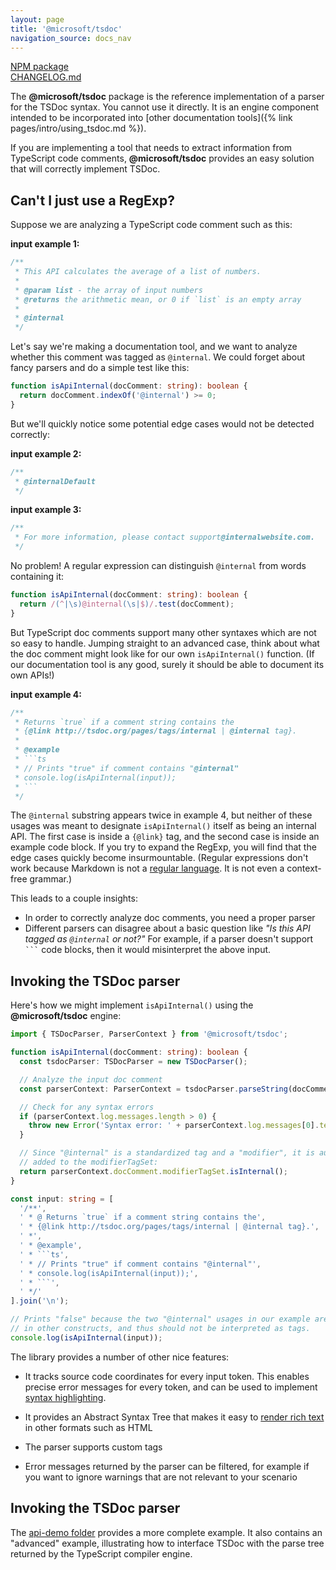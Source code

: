 ```yaml
---
layout: page
title: '@microsoft/tsdoc'
navigation_source: docs_nav
---
```


[NPM package](https://www.npmjs.com/package/@microsoft/tsdoc)<br/>
[CHANGELOG.md](https://github.com/microsoft/tsdoc/blob/main/tsdoc/CHANGELOG.md)

The **@microsoft/tsdoc** package is the reference implementation of a parser for the TSDoc syntax.
You cannot use it directly. It is an engine component intended to be incorporated into
[other documentation tools]({% link pages/intro/using_tsdoc.md %}).

If you are implementing a tool that needs to extract information from TypeScript code comments,
**@microsoft/tsdoc** provides an easy solution that will correctly implement TSDoc.

## Can't I just use a RegExp?

Suppose we are analyzing a TypeScript code comment such as this:

**input example 1:**

```ts
/**
 * This API calculates the average of a list of numbers.
 *
 * @param list - the array of input numbers
 * @returns the arithmetic mean, or 0 if `list` is an empty array
 *
 * @internal
 */
```

Let's say we're making a documentation tool, and we want to analyze whether this comment was tagged as `@internal`.
We could forget about fancy parsers and do a simple test like this:

```ts
function isApiInternal(docComment: string): boolean {
  return docComment.indexOf('@internal') >= 0;
}
```

But we'll quickly notice some potential edge cases would not be detected correctly:

**input example 2:**

```ts
/**
 * @internalDefault
 */
```

**input example 3:**

```ts
/**
 * For more information, please contact support@internalwebsite.com.
 */
```

No problem! A regular expression can distinguish `@internal` from words containing it:

```ts
function isApiInternal(docComment: string): boolean {
  return /(^|\s)@internal(\s|$)/.test(docComment);
}
```

But TypeScript doc comments support many other syntaxes which are not so easy to handle.
Jumping straight to an advanced case, think about what the doc comment might look like for our
own `isApiInternal()` function. (If our documentation tool is any good, surely it should be able to
document its own APIs!)

**input example 4:**

````ts
/**
 * Returns `true` if a comment string contains the
 * {@link http://tsdoc.org/pages/tags/internal | @internal tag}.
 *
 * @example
 * ```ts
 * // Prints "true" if comment contains "@internal"
 * console.log(isApiInternal(input));
 * ```
 */
````

The `@internal` substring appears twice in example 4, but neither of these usages was meant to designate
`isApiInternal()` itself as being an internal API. The first case is inside a `{@link}` tag, and the second case
is inside an example code block. If you try to expand the RegExp, you will find that the edge cases quickly
become insurmountable. (Regular expressions don't work because Markdown is not a
[regular language](https://en.wikipedia.org/wiki/Chomsky_hierarchy#The_hierarchy). It is not even a
context-free grammar.)

This leads to a couple insights:

- In order to correctly analyze doc comments, you need a proper parser
- Different parsers can disagree about a basic question like _"Is this API tagged as `@internal` or not?"_
  For example, if a parser doesn't support ` ``` ` code blocks, then it would misinterpret the above input.

## Invoking the TSDoc parser

Here's how we might implement `isApiInternal()` using the **@microsoft/tsdoc** engine:

````ts
import { TSDocParser, ParserContext } from '@microsoft/tsdoc';

function isApiInternal(docComment: string): boolean {
  const tsdocParser: TSDocParser = new TSDocParser();

  // Analyze the input doc comment
  const parserContext: ParserContext = tsdocParser.parseString(docComment);

  // Check for any syntax errors
  if (parserContext.log.messages.length > 0) {
    throw new Error('Syntax error: ' + parserContext.log.messages[0].text);
  }

  // Since "@internal" is a standardized tag and a "modifier", it is automatically
  // added to the modifierTagSet:
  return parserContext.docComment.modifierTagSet.isInternal();
}

const input: string = [
  '/**',
  ' * @ Returns `true` if a comment string contains the',
  ' * {@link http://tsdoc.org/pages/tags/internal | @internal tag}.',
  ' *',
  ' * @example',
  ' * ```ts',
  ' * // Prints "true" if comment contains "@internal"',
  ' * console.log(isApiInternal(input));',
  ' * ```',
  ' */'
].join('\n');

// Prints "false" because the two "@internal" usages in our example are embedded
// in other constructs, and thus should not be interpreted as tags.
console.log(isApiInternal(input));
````

The library provides a number of other nice features:

- It tracks source code coordinates for every input token. This enables precise error messages
  for every token, and can be used to implement [syntax highlighting](https://github.com/microsoft/tsdoc/blob/main/playground/src/SyntaxStyler/DocNodeSyntaxStyler.ts).

- It provides an Abstract Syntax Tree that makes it easy
  to [render rich text](https://github.com/microsoft/tsdoc/blob/26c4bab8efb04bc5d1619585e1f071bcc10cf16a/playground/src/DocHtmlView.tsx#L140)
  in other formats such as HTML

- The parser supports custom tags

- Error messages returned by the parser can be filtered, for example if you want to ignore warnings that are
  not relevant to your scenario

## Invoking the TSDoc parser

The [api-demo folder](https://github.com/microsoft/tsdoc/tree/main/api-demo) provides a more complete example.
It also contains an "advanced" example, illustrating how to interface TSDoc with the parse tree returned by
the TypeScript compiler engine.
